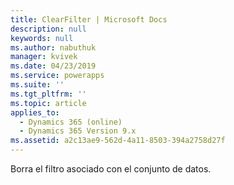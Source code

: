 ```yaml
---
title: ClearFilter | Microsoft Docs
description: null
keywords: null
ms.author: nabuthuk
manager: kvivek
ms.date: 04/23/2019
ms.service: powerapps
ms.suite: ''
ms.tgt_pltfrm: ''
ms.topic: article
applies_to:
  - Dynamics 365 (online)
  - Dynamics 365 Version 9.x
ms.assetid: a2c13ae9-562d-4a11-8503-394a2758d27f
---
```


Borra el filtro asociado con el conjunto de datos.